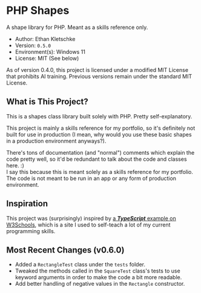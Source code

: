 # PHP Shapes

A shape library for PHP. Meant as a skills reference only.

- Author: Ethan Kletschke
- Version: `0.5.0`
- Environment(s): Windows 11
- License: MIT (See below)

As of version 0.4.0, this project is licensed under a modified MIT License that prohibits AI training.
Previous versions remain under the standard MIT License.

## What is This Project?

This is a shapes class library built solely with PHP. Pretty self-explanatory.

This project is mainly a skills reference for my portfolio, so it's definitely not built
for use in production (I mean, why would you use these basic shapes in a production
environment anyways?). 

There's tons of documentation (and "normal") comments which explain the code pretty well, 
so it'd be redundant to talk about the code and classes here. :)  
I say this because this is meant solely as a skills reference for my portfolio.
The code is not meant to be run in an app or any form of production environment.

## Inspiration

This project was (surprisingly) inspired by 
[a _**TypeScript**_ example on W3Schools](https://www.w3schools.com/typescript/typescript_classes.php#:~:text=the%20implements%20keyword.-,Example,-interface%20Shape%20%7B),
which is a site I used to self-teach a lot of my current
programming skills.

## Most Recent Changes (v0.6.0)

- Added a `RectangleTest` class under the `tests` folder.
- Tweaked the methods called in the `SquareTest` class's tests 
  to use keyword arguments in order to make the code a bit more readable.
- Add better handling of negative values in the `Rectangle` constructor.
